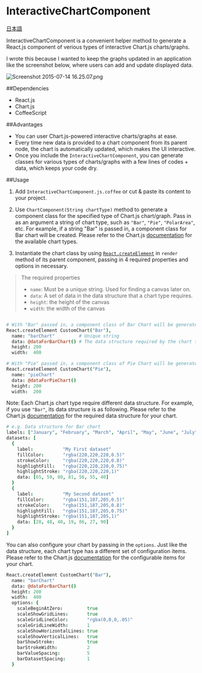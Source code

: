 # InteractiveChartComponent

[日本語](http://qiita.com/mnishiguchi/items/aeb6231b405051aba85c)

InteractiveChartComponent is a convenient helper method to generate a React.js component of verious types of interactive Chart.js charts/graphs. 

I wrote this because I wanted to keep the graphs updated in an application like the screenshot below, where users can add and update displayed data.

![Screenshot 2015-07-14 16.25.07.png](https://qiita-image-store.s3.amazonaws.com/0/82804/02afbf45-52ce-476f-b304-7d1862f6d2ea.png)

##Dependencies

- React.js
- Chart.js
- CoffeeScript

##Advantages

- You can user Chart.js-powered interactive charts/graphs at ease.
- Every time new data is provided to a chart component from its parent node, the chart is automatically updated, which makes the UI interactive.
- Once you include the `InteractiveChartComponent`, you can generate classes for various types of charts/graphs with a few lines of codes + data, which keeps your code dry.

##Usage

1. Add `InteractiveChartComponent.js.coffee` or cut & paste its content to your project.

2. Use `ChartComponent(String chartType)` method to generate a component class for the specified type of Chart.js chart/graph. Pass in as an argument a string of chart type, such as `"Bar"`, `"Pie"`, `"PolarArea"`, etc. For example, if a string "Bar" is passed in, a component class for Bar chart will be created. Please refer to the Chart.js [documentation](http://www.chartjs.org/docs/) for the available chart types.

3. Instantiate the chart class by using [`React.createElement`](https://facebook.github.io/react/docs/top-level-api.html#react.createelement) in `render` method of its parent component, passing in 4 required properties and options in necessary.

>The required properties
>+ `name`:   Must be a unique string. Used for finding a canvas later on.
>+ `data`:   A set of data in the data structure that a chart type requires.
>+ `height`: the height of the canvas
>+ `width`:  the width of the canvas

```coffeescript

# With "Bar" passed in, a component class of Bar Chart will be generated.
React.createElement CustomChart("Bar"),
  name: "barChart"         # Unique string
  data: @dataForBarChart() # The data structure required by the chart type you use.
  height: 200
  width:  400

# With "Pie" passed in, a component class of Pie Chart will be generated.
React.createElement CustomChart("Pie"),          
  name: "pieChart"
  data: @dataForPieChart()           
  height: 200            
  width:  200
```


Note: Each Chart.js chart type require different data structure.
For example, if you use `"Bar"`, its data structure is as following. Please refer to the Chart.js [documentation](http://www.chartjs.org/docs/) for the required data structure for your chart.


```coffeescript
# e.g. Data structure for Bar chart
labels: ["January", "February", "March", "April", "May", "June", "July"]
datasets: [
  {
    label:           "My First dataset"
    fillColor:       "rgba(220,220,220,0.5)"
    strokeColor:     "rgba(220,220,220,0.8)"
    highlightFill:   "rgba(220,220,220,0.75)"
    highlightStroke: "rgba(220,220,220,1)"
    data: [65, 59, 80, 81, 56, 55, 40]
  }
  {
    label:           "My Second dataset"
    fillColor:       "rgba(151,187,205,0.5)"
    strokeColor:     "rgba(151,187,205,0.8)"
    highlightFill:   "rgba(151,187,205,0.75)"
    highlightStroke: "rgba(151,187,205,1)"
    data: [28, 48, 40, 19, 86, 27, 90]
  }
]
```

You can also configure your chart by passing in the `options`. Just like the data structure, each chart type has a different set of configuration items. Please refer to the Chart.js [documentation](http://www.chartjs.org/docs/) for the configurable items for your chart.

```coffeescript
React.createElement CustomChart("Bar"),
  name: "barChart"
  data: @dataForBarChart()
  height: 200
  width:  400
  options: {
    scaleBeginAtZero:         true
    scaleShowGridLines:       true
    scaleGridLineColor:       "rgba(0,0,0,.05)"
    scaleGridLineWidth:       1
    scaleShowHorizontalLines: true
    scaleShowVerticalLines:   true
    barShowStroke:            true
    barStrokeWidth:           2
    barValueSpacing:          5
    barDatasetSpacing:        1
  }
```


